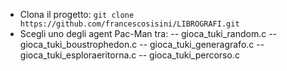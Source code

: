 - Clona il progetto: ``git clone https://github.com/francescosisini/LIBROGRAFI.git``
- Scegli uno degli agent Pac-Man tra:
-- gioca_tuki_random.c
-- gioca_tuki_boustrophedon.c
-- gioca_tuki_generagrafo.c
-- gioca_tuki_esploraeritorna.c
-- gioca_tuki_percorso.c

